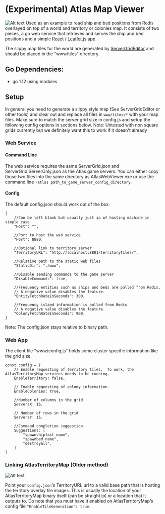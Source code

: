 # (Experimental) Atlas Map Viewer
![Alt text](Example1.jpg?raw=true "Exmaple1")
Used as an example to read ship and bed positions from Redis overlayed on top of a world and territory or colonies map.  It consists of two pieces, a go web service that retrieves and serves the ship and bed positions and a simple [React](https://reactjs.org/) / [Leaflet.js](https://leafletjs.com/) app.

The slippy map tiles for the world are generated by [ServerGridEditor](https://github.com/GrapeshotGames/ServerGridEditor) and should be placed in the "www/tiles" directory.

## Go Dependencies:
* go 1.12 using modules

## Setup
In general you need to generate a slippy style map (See ServerGridEditor or other tools) and clear out and replace all files in `www/tiles/*` with your map files. Make sure to match the server grid size in config.js and setup the following config options in sections below. Note: Untested with non square grids currently but we definitely want this to work if it doesn't already

### Web Service
#### Command Line
The web service requires the same ServerGrid.json and ServerGrid.ServerOnly.json as the Atlas game servers.  You can either copy those two files into the same directory as AtlasWebViewer.exe or use the command line ```-atlas path_to_game_server_config_directory```.
#### Config
The default config.json should work out of the box.
```
{
    //Can be left blank but usually just ip of hosting machine in simple case 
    "Host": "",
	
    //Port to host the web service
    "Port": 8880,
	
    //Optional link to territory server
    "TerritoryURL": "http://localhost:8881/territoryTiles/",
	
    //Relative path to the static web files
    "StaticDir": "./www",

    //Disable sending commands to the game server
    "DisableCommands": true,
	
    //Frequency entities such as ships and beds are polled from Redis.
    // A negative value disables the feature.
    "EntityFetchRateInSeconds": 300,
	
    //Frequency island information is polled from Redis
    // A negative value disables the feature.
    "ColonyFetchRateInSeconds": 900,
}
```
Note: The config.json stays relative to binary path.

### Web App
The client file "www/config.js" holds some cluster specific information like the grid size.
```
const config = {
    // Enable requesting of territory tiles.  To work, the AtlasTerritoryMap services needs to be running.
    EnableTerritory: false,

    // Enable requesting of colony information.
    EnableColonies: true,

    //Number of columns in the grid
    ServersX: 15,
	
    // Number of rows in the grid
    ServersY: 15,
	
    //Command completion suggestion
    Suggestions: [
        "spawnshipfast name",
        "spawnbed name",
        "destroyall",
    ]
}
```

### Linking AtlasTerritoryMap (Older method)
![Alt text](Example2.jpg?raw=true "Exmaple2")

Point your `config.json`'s TerritoryURL url to a valid base path that is hosting the territory overlay tile images. This is usually the location of your AtlasTerritoryMap binary itself (can be straight ip) or a location that it outputs to. Do note that you must have it enabled on AtlasTerritoryMap's config file `"EnableTileGeneration": true,`


